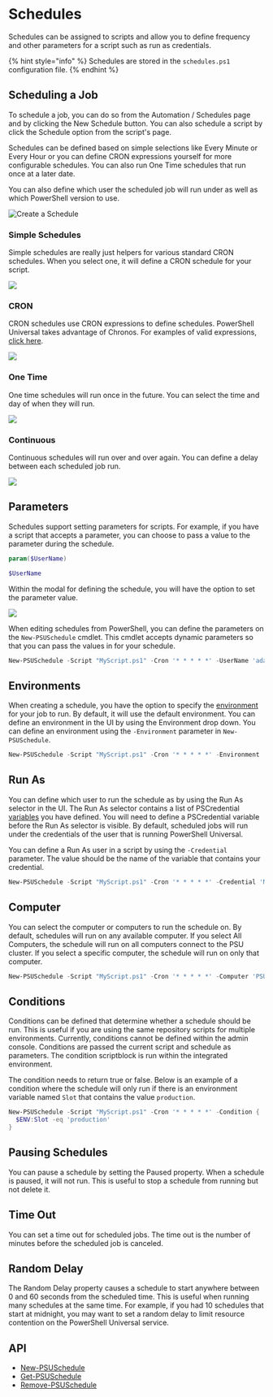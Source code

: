 # Schedules

Schedules can be assigned to scripts and allow you to define frequency and other parameters for a script such as run as credentials.

{% hint style="info" %}
Schedules are stored in the `schedules.ps1` configuration file.
{% endhint %}

## Scheduling a Job

To schedule a job, you can do so from the Automation / Schedules page and by clicking the New Schedule button. You can also schedule a script by click the Schedule option from the script's page.

Schedules can be defined based on simple selections like Every Minute or Every Hour or you can define CRON expressions yourself for more configurable schedules. You can also run One Time schedules that run once at a later date.

You can also define which user the scheduled job will run under as well as which PowerShell version to use.

![Create a Schedule](<../.gitbook/assets/image (101).png>)

### Simple Schedules

Simple schedules are really just helpers for various standard CRON schedules. When you select one, it will define a CRON schedule for your script.

![](<../.gitbook/assets/image (159).png>)

### CRON

CRON schedules use CRON expressions to define schedules. PowerShell Universal takes advantage of Chronos. For examples of valid expressions, [click here](https://github.com/HangfireIO/Cronos).&#x20;

![](<../.gitbook/assets/image (470).png>)

### One Time

One time schedules will run once in the future. You can select the time and day of when they will run.

![](<../.gitbook/assets/image (505).png>)

### Continuous

Continuous schedules will run over and over again. You can define a delay between each scheduled job run.

![](<../.gitbook/assets/image (368).png>)

## Parameters

Schedules support setting parameters for scripts. For example, if you have a script that accepts a parameter, you can choose to pass a value to the parameter during the schedule.

```powershell
param($UserName)

$UserName
```

Within the modal for defining the schedule, you will have the option to set the parameter value.

![](<../.gitbook/assets/image (452).png>)

When editing schedules from PowerShell, you can define the parameters on the `New-PSUSchedule` cmdlet. This cmdlet accepts dynamic parameters so that you can pass the values in for your schedule.

```powershell
New-PSUSchedule -Script "MyScript.ps1" -Cron '* * * * *' -UserName 'adam'
```

## Environments

When creating a schedule, you have the option to specify the [environment ](../config/environments.md)for your job to run. By default, it will use the default environment. You can define an environment in the UI by using the Environment drop down. You can define an environment using the `-Environment` parameter in `New-PSUSchedule`.

```powershell
New-PSUSchedule -Script "MyScript.ps1" -Cron '* * * * *' -Environment '7.1'
```

## Run As

You can define which user to run the schedule as by using the Run As selector in the UI. The Run As selector contains a list of PSCredential [variables](../platform/variables.md) you have defined. You will need to define a PSCredential variable before the Run As selector is visible. By default, scheduled jobs will run under the credentials of the user that is running PowerShell Universal.

You can define a Run As user in a script by using the `-Credential` parameter. The value should be the name of the variable that contains your credential.

```powershell
New-PSUSchedule -Script "MyScript.ps1" -Cron '* * * * *' -Credential 'MyUser'
```

## Computer

You can select the computer or computers to run the schedule on. By default, schedules will run on any available computer. If you select All Computers, the schedule will run on all computers connect to the PSU cluster. If you select a specific computer, the schedule will run on only that computer.&#x20;

```powershell
New-PSUSchedule -Script "MyScript.ps1" -Cron '* * * * *' -Computer 'PSUNODE1'
```

## Conditions

Conditions can be defined that determine whether a schedule should be run. This is useful if you are using the same repository scripts for multiple environments. Currently, conditions cannot be defined within the admin console. Conditions are passed the current script and schedule as parameters. The condition scriptblock is run within the integrated environment.&#x20;

The condition needs to return true or false. Below is an example of a condition where the schedule will only run if there is an environment variable named `Slot` that contains the value `production`.&#x20;

```powershell
New-PSUSchedule -Script "MyScript.ps1" -Cron '* * * * *' -Condition {
  $ENV:Slot -eq 'production'
}
```

## Pausing Schedules

You can pause a schedule by setting the Paused property. When a schedule is paused, it will not run. This is useful to stop a schedule from running but not delete it.&#x20;

## Time Out

You can set a time out for scheduled jobs. The time out is the number of minutes before the scheduled job is canceled.&#x20;

## Random Delay

The Random Delay property causes a schedule to start anywhere between 0 and 60 seconds from the scheduled time. This is useful when running many schedules at the same time. For example, if you had 10 schedules that start at midnight, you may want to set a random delay to limit resource contention on the PowerShell Universal service.&#x20;

## API

* [New-PSUSchedule](https://github.com/ironmansoftware/universal-docs/blob/master/cmdlets/New-PSUSchedule.txt)
* [Get-PSUSchedule](https://github.com/ironmansoftware/universal-docs/blob/master/cmdlets/Get-PSUSchedule.txt)
* [Remove-PSUSchedule](https://github.com/ironmansoftware/universal-docs/blob/master/cmdlets/Remove-PSUSchedule.txt)

